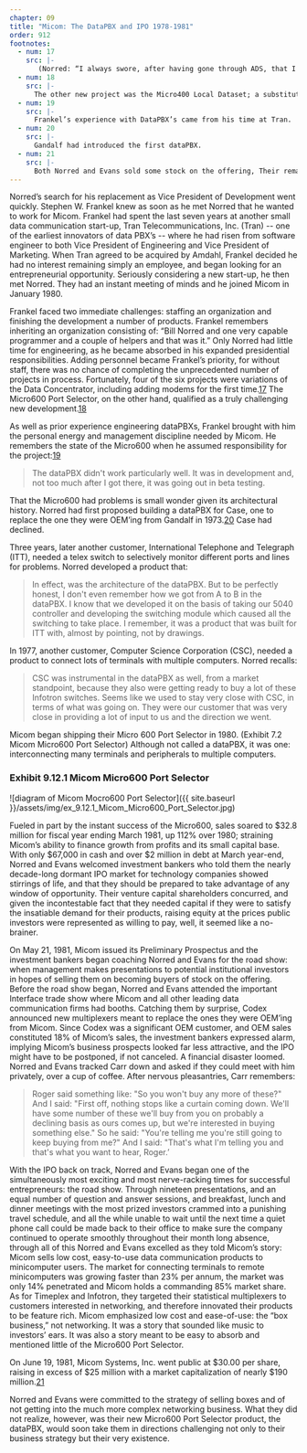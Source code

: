 ```yaml
---
chapter: 09
title: "Micom: The DataPBX and IPO 1978-1981"
order: 912
footnotes:
  - num: 17
    src: |-
       (Norred: “I always swore, after having gone through ADS, that I never really wanted to be in the modem business.”) Evans persisted, however, and they agreed to test the waters by first selling modems integrated with other products. So just as they had OEM’d their product to Codex, GDC and Paradyne, they now elected to OEM modems from UDS, the firm specializing in OEM’ing modems to others. The Micro8000 Concentrator Modem was introduced in early 1981.
  - num: 18
    src: |-
      The other new project was the Micro400 Local Dataset; a substitute for a modem over short distances.
  - num: 19
    src: |-
      Frankel’s experience with DataPBX’s came from his time at Tran.
  - num: 20
    src: |-
      Gandalf had introduced the first dataPBX.
  - num: 21
    src: |-
      Both Norred and Evans sold some stock on the offering, Their remaining shares, valued at $30.00 per share, totaled $3.7 million and $2.1 million, respectively.
---
```


Norred’s search for his replacement as Vice President of Development went quickly. Stephen W. Frankel knew as soon as he met Norred that he wanted to work for Micom. Frankel had spent the last seven years at another small data communication start-up, Tran Telecommunications, Inc. (Tran) -- one of the earliest innovators of data PBX’s -- where he had risen from software engineer to both Vice President of Engineering and Vice President of Marketing. When Tran agreed to be acquired by Amdahl, Frankel decided he had no interest remaining simply an employee, and began looking for an entrepreneurial opportunity. Seriously considering a new start-up, he then met Norred. They had an instant meeting of minds and he joined Micom in January 1980.

Frankel faced two immediate challenges: staffing an organization and finishing the development a number of products. Frankel remembers inheriting an organization consisting of: “Bill Norred and one very capable programmer and a couple of helpers and that was it.” Only Norred had little time for engineering, as he became absorbed in his expanded presidential responsibilities. Adding personnel became Frankel’s priority, for without staff, there was no chance of completing the unprecedented number of projects in process. Fortunately, four of the six projects were variations of the Data Concentrator, including adding modems for the first time.<a name="fnloc17" href="#fn17">17</a> The Micro600 Port Selector, on the other hand, qualified as a truly challenging new development.<a name="fnloc18" href="#fn18">18</a>

As well as prior experience engineering dataPBXs, Frankel brought with him the personal energy and management discipline needed by Micom. He remembers the state of the Micro600 when he assumed responsibility for the project:<a name="fnloc19" href="#fn19">19</a>

>The dataPBX didn't work particularly well. It was in development and, not too much after I got there, it was going out in beta testing.

That the Micro600 had problems is small wonder given its architectural history. Norred had first proposed building a dataPBX for Case, one to replace the one they were OEM’ing from Gandalf in 1973.<a name="fnloc20" href="#fn20">20</a> Case had declined.

Three years, later another customer, International Telephone and Telegraph (ITT), needed a telex switch to selectively monitor different ports and lines for problems. Norred developed a product that:

>In effect, was the architecture of the dataPBX. But to be perfectly honest, I don't even remember how we got from A to B in the dataPBX.  I know that we developed it on the basis of taking our 5040 controller and developing the switching module which caused all the switching to take place. I remember, it was a product that was built for ITT with, almost by pointing, not by drawings.

In 1977, another customer, Computer Science Corporation (CSC), needed a product to connect lots of terminals with multiple computers. Norred recalls:

>CSC was instrumental in the dataPBX as well, from a market standpoint, because they also were getting ready to buy a lot of these Infotron switches. Seems like we used to stay very close with CSC, in terms of what was going on. They were our customer that was very close in providing a lot of input to us and the direction we went.

Micom began shipping their Micro 600 Port Selector in 1980. (Exhibit 7.2 Micom Micro600 Port Selector) Although not called a dataPBX, it was one: interconnecting many terminals and peripherals to multiple computers.

### Exhibit 9.12.1 Micom Micro600 Port Selector

![diagram of Micom Mocro600 Port Selector]({{ site.baseurl }}/assets/img/ex_9.12.1_Micom_Micro600_Port_Selector.jpg)

Fueled in part by the instant success of the Micro600, sales soared to $32.8 million for fiscal year ending March 1981, up 112% over 1980; straining Micom’s ability to finance growth from profits and its small capital base. With only $67,000 in cash and over $2 million in debt at March year-end, Norred and Evans welcomed investment bankers who told them the nearly decade-long dormant IPO market for technology companies showed stirrings of life, and that they should be prepared to take advantage of any window of opportunity. Their venture capital shareholders concurred, and given the incontestable fact that they needed capital if they were to satisfy the insatiable demand for their products, raising equity at the prices public investors were represented as willing to pay, well, it seemed like a no-brainer.

On May 21, 1981, Micom issued its Preliminary Prospectus and the investment bankers began coaching Norred and Evans for the road show: when management makes presentations to potential institutional investors in hopes of selling them on becoming buyers of stock on the offering. Before the road show began, Norred and Evans attended the important Interface trade show where Micom and all other leading data communication firms had booths. Catching them by surprise, Codex announced new multiplexers meant to replace the ones they were OEM’ing from Micom. Since Codex was a significant OEM customer, and OEM sales constituted 18% of Micom’s sales, the investment bankers expressed alarm, implying Micom’s business prospects looked far less attractive, and the IPO might have to be postponed, if not canceled. A financial disaster loomed. Norred and Evans tracked Carr down and asked if they could meet with him privately, over a cup of coffee. After nervous pleasantries, Carr remembers:

>Roger said something like:  "So you won't buy any more of these?"  And I said: "First off, nothing stops like a curtain coming down. We'll have some number of these we'll buy from you on probably a declining basis as ours comes up, but we're interested in buying something else." So he said: "You're telling me you're still going to keep buying from me?" And I said:  "That's what I'm telling you and that's what you want to hear, Roger.’

With the IPO back on track, Norred and Evans began one of the simultaneously most exciting and most nerve-racking times for successful entrepreneurs: the road show. Through nineteen presentations, and an equal number of question and answer sessions, and breakfast, lunch and dinner meetings with the most prized investors crammed into a punishing travel schedule, and all the while unable to wait until the next time a quiet phone call could be made back to their office to make sure the company continued to operate smoothly throughout their month long absence, through all of this Norred and Evans excelled as they told Micom’s story: Micom sells low cost, easy-to-use data communication products to minicomputer users. The market for connecting terminals to remote minicomputers was growing faster than 23% per annum, the market was only 14% penetrated and Micom holds a commanding 85% market share. As for Timeplex and Infotron, they targeted their statistical multiplexers to customers interested in networking, and therefore innovated their products to be feature rich. Micom emphasized low cost and ease-of-use: the “box business,” not networking. It was a story that sounded like music to investors’ ears. It was also a story meant to be easy to absorb and mentioned little of the Micro600 Port Selector.

On June 19, 1981, Micom Systems, Inc. went public at $30.00 per share, raising in excess of $25 million with a market capitalization of nearly $190 million.<a name="fnloc21" href="#fn21">21</a>

Norred and Evans were committed to the strategy of selling boxes and of not getting into the much more complex networking business. What they did not realize, however, was their new Micro600 Port Selector product, the dataPBX, would soon take them in directions challenging not only to their business strategy but their very existence.
